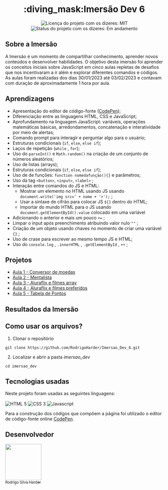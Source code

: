 <h1 align="center">:diving_mask:Imersão Dev 6</h1>

<div>
  <p align="center">
    <img alt="Licença do projeto com os dizeres: MIT" src="https://img.shields.io/github/license/RodrigoHarder/Barbearia-Alura.svg">
    <img alt="Status do projeto com os dizeres: Em andamento" src="https://img.shields.io/static/v1?label=Status&message=Em desenvolvimento &color=orange">
  </p>
</div>

## **Sobre a Imersão**

A Imersão é um momento de compartilhar conhecimento, aprender novos conteúdos e desenvolver habilidades. O objetivo desta imersão foi aprender os conceitos iniciais sobre JavaScript em cinco aulas repletas de desafios que nos incentivaram a ir além e explorar diferentes comandos e códigos. As aulas foram realizadas dos dias 30/01/2023 até 03/02/2023 e contavam com duração de aproximadamente 1 hora por aula.

## **Aprendizagens** 

- Apresentação do editor de código-fonte ([CodePen](http://codepen.io/));
- Diferenciação entre as linguagens HTML, CSS e JavaScript;
- Aprofundamento na linguagem JavaScript: variáveis, operações matemáticas básicas, arredondamentos, concatenação e interatividade por meio de alertas;
- Comando prompt para interagir e perguntar algo para o usuário;
- Estruturas condicionais (`if`, `else`, `else if`);
- Laços de repetição (`while` , `for`);
- Uso do `parseInt()` e `Math.random()` na criação de um conjunto de números aleatórios;
- Uso de listas (arrays);
- Estruturas condicionais (`if`, `else`, `else if`);
- Uso de de funções: `function nomedafunção(){}` e parâmetros;
- Uso da tag `<button>`, `<input>`, `<label>` ;
- Interação entre comandos do JS  e HTML:
    - Mostrar um elemento no HTML usando JS usando `document.write('img src=' + nome + '>');` ;
    - Usar a sintaxe de cifrão para colocar JS `${}`  dentro do HTML;
    - Importar do mundo HTML para o JS usando `document.getElementById().value` colocado em uma variável
- Adicionando o anterior e mais um pouco `+=` ;
- Limpar o input após preenchimento atribuindo valor nulo `""` ;
- Criação de um objeto usando chaves no momento de criar uma variável `{}` ;
- Uso de crase para escrever ao mesmo tempo JS  e HTML;
- Uso do `console.log` , `.innerHTML` , `.getElementById` , `++` ;

## **Projetos**

* [Aula 1 - Conversor de moedas](https://github.com/RodrigoHarder/Imersao_Dev_6/tree/aula_1)
* [Aula 2 - Mentalista](https://github.com/RodrigoHarder/Imersao_Dev_6/tree/aula_2)
* [Aula 3 - Aluraflix e filmes array](https://github.com/RodrigoHarder/Imersao_Dev_6/tree/aula_3)
* [Aula 4 - Aluraflix e filmes preferidos](https://github.com/RodrigoHarder/Imersao_Dev_6/tree/aula_4)
* [Aula 5 - Tabela de Pontos](https://github.com/RodrigoHarder/Imersao_Dev_6/tree/aula_5)

## **Resultados da Imersão**

## **Como usar os arquivos?**

1. Clonar o repositório

```
git clone https://github.com/RodrigoHarder/Imersao_Dev_6.git
```
2. Localizar e abrir a pasta *imersao_dev*

```
cd imersao_dev
```

## **Tecnologias usadas**

Neste projeto foram usadas as seguintes linguagens:

<p>
 <img align="center" alt="HTML 5" src="https://img.shields.io/badge/HTML5-E34F26?style=for-the-badge&logo=html5&logoColor=white"> 
 <img align="center" alt="CSS 3" src="https://img.shields.io/badge/CSS3-1572B6?style=for-the-badge&logo=css3&logoColor=white">
 <img align="center" alt="Javascript" src="https://img.shields.io/badge/JavaScript-323330?style=for-the-badge&logo=javascript&logoColor=F7DF1E">
</p>

Para a construção dos códigos que compõem a página foi utilizado o editor de código-fonte online [CodePen](https://codepen.io/).

## Desenvolvedor

[<img src="https://avatars.githubusercontent.com/u/114362538?v=4" width=115><br><sub>Rodrigo Silva Harder</sub>](https://github.com/RodrigoHarder)
